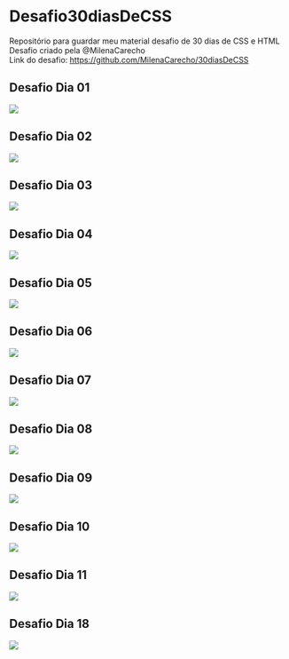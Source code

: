 # Desafio30diasDeCSS
Repositório para guardar meu material desafio de 30 dias de CSS e HTML  
Desafio criado pela @MilenaCarecho  
Link do desafio: <https://github.com/MilenaCarecho/30diasDeCSS>  
  
  ## Desafio Dia 01  
  ![](https://github.com/brunyyta/Desafio30diasDeCSS/blob/master/Dia01/Day01.gif)  
  
  ## Desafio Dia 02  
  ![](https://github.com/brunyyta/Desafio30diasDeCSS/blob/master/Dia02/Day02.gif)  
  
  ## Desafio Dia 03
  ![](https://github.com/brunyyta/Desafio30diasDeCSS/blob/master/Dia03/Dia03.gif)  
  
  ## Desafio Dia 04  
  ![](https://github.com/brunyyta/Desafio30diasDeCSS/blob/master/Dia04/Dia04.gif)  
  
  ## Desafio Dia 05
  ![](https://github.com/brunyyta/Desafio30diasDeCSS/blob/master/Dia05/Dia05.gif)  
  
  ## Desafio Dia 06
  ![](https://github.com/brunyyta/Desafio30diasDeCSS/blob/master/Dia06/Dia06.gif)  
  
  ## Desafio Dia 07
  ![](https://github.com/brunyyta/Desafio30diasDeCSS/blob/master/Dia07/Dia07.gif)  
  
  ## Desafio Dia 08  
  ![](https://github.com/brunyyta/Desafio30diasDeCSS/blob/master/Dia08/Dia08.gif)  
  
  ## Desafio Dia 09
  ![](https://github.com/brunyyta/Desafio30diasDeCSS/blob/master/Dia09/Dia09.gif)  
  
  ## Desafio Dia 10  
  ![](https://github.com/brunyyta/Desafio30diasDeCSS/blob/master/Dia10/Dia10.gif)
  
  ## Desafio Dia 11
  ![](https://github.com/brunyyta/Desafio30diasDeCSS/blob/master/Dia11/Dia11.gif)
  
  ## Desafio Dia 18
  ![](https://github.com/brunyyta/Desafio30diasDeCSS/blob/master/Dia18/Dia18.gif)
  
  
  
  
  
